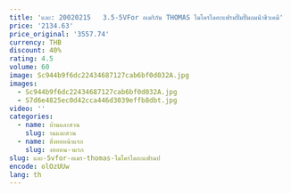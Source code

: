 ```yaml
---
title: 'และ: 20020215   3.5-5VFor อเมริกัน THOMAS ไมโครไดอะแฟรมปั๊มปั๊มลมน้ําชีวเคมี'
price: '2134.63'
price_original: '3557.74'
currency: THB
discount: 40%
rating: 4.5
volume: 60
image: Sc944b9f6dc22434687127cab6bf0d032A.jpg
images:
  - Sc944b9f6dc22434687127cab6bf0d032A.jpg
  - S7d6e4825ec0d42cca446d3039effb8dbt.jpg
video: ''
categories:
  - name: บ้านและสวน
    slug: านและสวน
  - name: สิ่งทอหน้าแรก
    slug: งทอหน-าแรก
slug: และ-5vfor-อเมร-thomas-ไมโครไดอะแฟรมป
encode: olOzUUw
lang: th
---
```

  